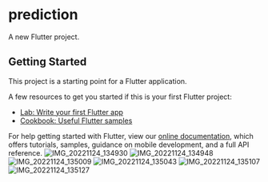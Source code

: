 # prediction

A new Flutter project.

## Getting Started

This project is a starting point for a Flutter application.

A few resources to get you started if this is your first Flutter project:

- [Lab: Write your first Flutter app](https://flutter.dev/docs/get-started/codelab)
- [Cookbook: Useful Flutter samples](https://flutter.dev/docs/cookbook)

For help getting started with Flutter, view our
[online documentation](https://flutter.dev/docs), which offers tutorials,
samples, guidance on mobile development, and a full API reference.
![IMG_20221124_134930](https://user-images.githubusercontent.com/64414060/204724003-decbf8d8-ae77-4fbd-a71c-193714e18ccc.jpg)
![IMG_20221124_134948](https://user-images.githubusercontent.com/64414060/204724026-aadc168f-0a96-4596-b6e8-d0ecb7500653.jpg)
![IMG_20221124_135009](https://user-images.githubusercontent.com/64414060/204724029-ba3708c6-b4ec-4ec0-9705-31ec743eb8b4.jpg)
![IMG_20221124_135043](https://user-images.githubusercontent.com/64414060/204724034-d0ead5f0-9756-4c69-83a3-1d7bb94a6e41.jpg)
![IMG_20221124_135107](https://user-images.githubusercontent.com/64414060/204724038-6c781364-aaaf-4286-baaa-249eea4ce714.jpg)
![IMG_20221124_135127](https://user-images.githubusercontent.com/64414060/204724043-1ff7091b-458c-49b7-b88e-94d86d8ba9b0.jpg)

